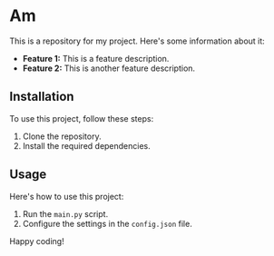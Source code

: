 # Am


This is a repository for my project. Here's some information about it:

- **Feature 1:** This is a feature description.
- **Feature 2:** This is another feature description.

## Installation

To use this project, follow these steps:

1. Clone the repository.
2. Install the required dependencies.

## Usage

Here's how to use this project:

1. Run the `main.py` script.
2. Configure the settings in the `config.json` file.

Happy coding!


